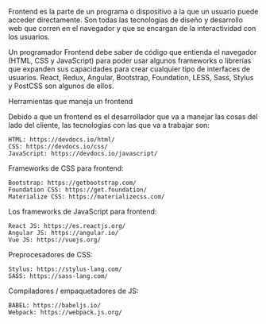 Frontend es la parte de un programa o dispositivo a la que un usuario puede acceder directamente. Son todas las tecnologías de diseño y desarrollo web que corren en el navegador y que se encargan de la interactividad con los usuarios.

Un programador Frontend debe saber de código que entienda el navegador (HTML, CSS y JavaScript) para poder usar algunos frameworks o librerías que expanden sus capacidades para crear cualquier tipo de interfaces de usuarios. React, Redux, Angular, Bootstrap, Foundation, LESS, Sass, Stylus y PostCSS son algunos de ellos.

Herramientas que maneja un frontend

Debido a que un frontend es el desarrollador que va a manejar las cosas del lado del cliente, las tecnologías con las que va a trabajar son:

    HTML: https://devdocs.io/html/
    CSS: https://devdocs.io/css/
    JavaScript: https://devdocs.io/javascript/

Frameworks de CSS para frontend:

    Bootstrap: https://getbootstrap.com/
    Foundation CSS: https://get.foundation/
    Materialize CSS: https://materializecss.com/

Los frameworks de JavaScript para frontend:

    React JS: https://es.reactjs.org/
    Angular JS: https://angular.io/
    Vue JS: https://vuejs.org/

Preprocesadores de CSS:

    Stylus: https://stylus-lang.com/
    SASS: https://sass-lang.com/

Compiladores / empaquetadores de JS:

    BABEL: https://babeljs.io/
    Webpack: https://webpack.js.org/

